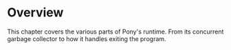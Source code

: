 # Overview

This chapter covers the various parts of Pony's runtime. From its concurrent garbage collector to how it handles exiting the program.
